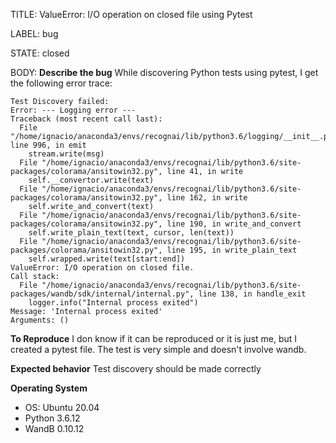 TITLE:
ValueError: I/O operation on closed file using Pytest

LABEL:
bug

STATE:
closed

BODY:
**Describe the bug**
While discovering Python tests using pytest, I get the following error trace:
```
Test Discovery failed: 
Error: --- Logging error ---
Traceback (most recent call last):
  File "/home/ignacio/anaconda3/envs/recognai/lib/python3.6/logging/__init__.py", line 996, in emit
    stream.write(msg)
  File "/home/ignacio/anaconda3/envs/recognai/lib/python3.6/site-packages/colorama/ansitowin32.py", line 41, in write
    self.__convertor.write(text)
  File "/home/ignacio/anaconda3/envs/recognai/lib/python3.6/site-packages/colorama/ansitowin32.py", line 162, in write
    self.write_and_convert(text)
  File "/home/ignacio/anaconda3/envs/recognai/lib/python3.6/site-packages/colorama/ansitowin32.py", line 190, in write_and_convert
    self.write_plain_text(text, cursor, len(text))
  File "/home/ignacio/anaconda3/envs/recognai/lib/python3.6/site-packages/colorama/ansitowin32.py", line 195, in write_plain_text
    self.wrapped.write(text[start:end])
ValueError: I/O operation on closed file.
Call stack:
  File "/home/ignacio/anaconda3/envs/recognai/lib/python3.6/site-packages/wandb/sdk/internal/internal.py", line 138, in handle_exit
    logger.info("Internal process exited")
Message: 'Internal process exited'
Arguments: ()
```


**To Reproduce**
I don know if it can be reproduced or it is just me, but I created a pytest file. The test is very simple and doesn't involve wandb.

**Expected behavior**
Test discovery should be made correctly


**Operating System**
 - OS: Ubuntu 20.04
 - Python 3.6.12
 - WandB  0.10.12



